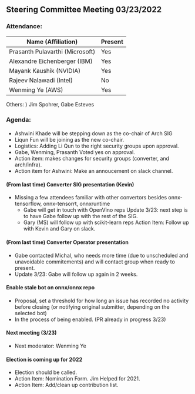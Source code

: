 ## Steering Committee Meeting 03/23/2022

### Attendance:

| Name (Affiliation)              | Present  |
| ------------------------------- | -------- |
| Prasanth Pulavarthi (Microsoft) | Yes      |
| Alexandre Eichenberger (IBM)    | Yes      |
| Mayank Kaushik (NVIDIA)         | Yes      |
| Rajeev Nalawadi (Intel)         | No       |
| Wenming Ye (AWS)                | Yes      |

Others: )  Jim Spohrer, Gabe Esteves  

### Agenda:
  ####
  - Ashwini Khade will be stepping down as the co-chair of Arch SIG
  - Liqun Fun will be joining as the new co-chair.
  - Logistics: Adding Li Qun to the right security groups upon approval. 
  - Gabe, Wenming, Prasanth Voted yes on approval.
  - Action item:  makes changes for security groups (converter, and arch/infra).
  - Action item for Ashwini: Make an annoucement on slack channel. 
  
  #### (From last time) Converter SIG presentation (Kevin)
  - Missing a few attendees familiar with other convertors besides onnx-tensorflow, onnx-tensorrt, onnxruntime
    - Gabe will get in touch with OpenVino reps Update 3/23: next step is to have Gabe follow up with the rest of the SIG.
    - Gary (MS) will follow up with scikit-learn reps  Action Item: Follow up with Kevin and Gary on slack.
 
  #### (From last time) Converter Operator presentation 
  - Gabe contacted Michal, who needs more time (due to unscheduled and unavoidable commitements) and will contact group when ready to present.
  - Update 3/23: Gabe will follow up again in 2 weeks. 

  #### Enable stale bot on onnx/onnx repo
  - Proposal, set a threshold for how long an issue has recorded no activity before closing (or notifying original submitter, depending on the selected bot) 
  - In the process of being enabled.  (PR already in progress 3/23)

  #### Next meeting (3/23)
  - Next moderator: Wenming Ye

  #### Election is coming up for 2022
  - Election should be called. 
  - Action Item: Nomination Form.  Jim Helped for 2021.
  - Action Item: Add/clean up contribution list. 
  
